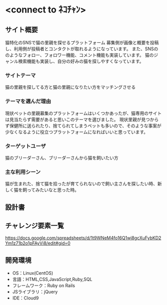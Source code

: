 # <connect to ﾈｺﾁｬﾝ>

## サイト概要
猫特化のSNSで猫の里親を探せるプラットフォーム
募集側が画像と概要を投稿し、利用側が投稿者とコンタクトが取れるようになっています。
また、SNSののようなフォロー、フォロワー機能、コメント機能も実装しています。
猫のジャンル検索機能も実装し、自分の好みの猫を探しやすくなっています。


### サイトテーマ
猫の里親を探してる方と猫の里親になりたい方をマッチングさせる

### テーマを選んだ理由
現状ペットの里親募集のプラットフォームはいくつかあったが、猫専用のサイトは見当たらず需要があると思いこのテーマを選びました。
現状里親が見つからず保健所に送られたり、捨てられてしまうペットも多いので、そのような事案が少なくなるように役立つプラットフォームになればいいと思っています。

### ターゲットユーザ
猫のブリーダーさん、ブリーダーさんから猫を飼いたい方

### 主な利用シーン
猫が生まれた、捨て猫を拾ったが育てられないので飼い主さんを探したい時、新しく猫を飼ってみたいなと思った時。

## 設計書

## チャレンジ要素一覧
https://docs.google.com/spreadsheets/d/1t9WNeM4fo16Q1wj8gcXuFybKD2Ym1z71b2o1pFAyVi8/edit#gid=0

## 開発環境
- OS：Linux(CentOS)
- 言語：HTML,CSS,JavaScript,Ruby,SQL
- フレームワーク：Ruby on Rails
- JSライブラリ：jQuery
- IDE：Cloud9